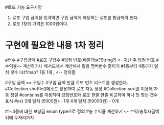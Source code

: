 #로또 기능 요구사항 
1. 로또 구입 금액을 입력하면 구입 금액에 해당하는 로또를 발급해야 한다.
2. 로또 1장의 가격은 1000원이다.

# 구현에 필요한 내용 1차 정리
#변수 
#구입금액 
#로또 구입수
#당첨 번호(배열?list?String?) <- 지난 주 당첨 번호 
#수익율<- 계산하거나 메서드에서 계산해서 활용 멤버변수 줄이기
#1등부터 4등까지 일치 갯수 list?map? 1등 1개 , <-- 정의필

#구입 금액 == 구입수
#구입 금액 만큼 로또 번호 리스트를 생성한다. 
#Collection.shuffle()메소드 활용하여 로또 자동 생성
#Collection.sort를 이용해 자동 정렬
#contains를 이용하여 당첨번호와 로또 한줄 한줄 비교하여 하나 당 맞는 갯수 표시 
    #ex) 3개 일치 (5000원) - 1개
         4개 일치 (50000원) - 0개
         
#1~4등에 대한 보상금 enum type으로 정의 
#총 수익율 계산하기 <- 수익/총투자금액 뒤에 두자리까지 
